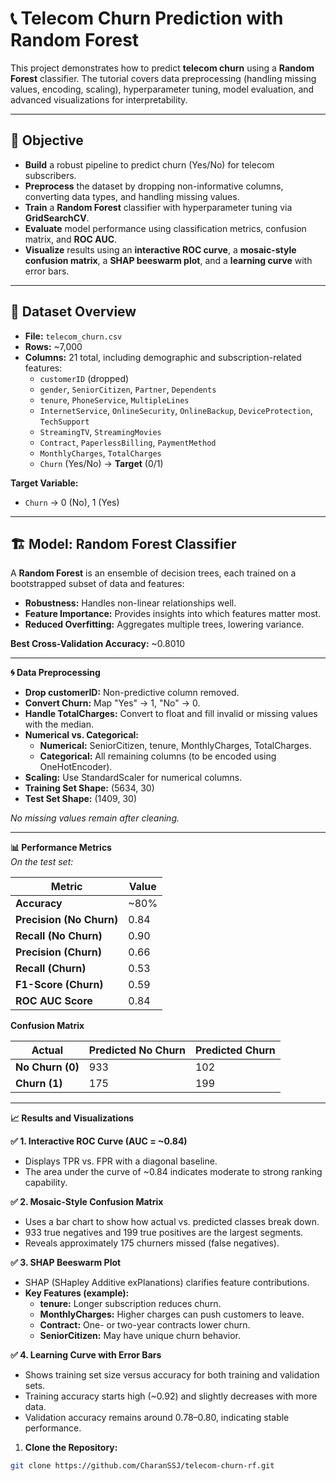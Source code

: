 # 📞 Telecom Churn Prediction with Random Forest

This project demonstrates how to predict **telecom churn** using a **Random Forest** classifier. The tutorial covers data preprocessing (handling missing values, encoding, scaling), hyperparameter tuning, model evaluation, and advanced visualizations for interpretability. 

---

## 🎯 **Objective**
- **Build** a robust pipeline to predict churn (Yes/No) for telecom subscribers.
- **Preprocess** the dataset by dropping non-informative columns, converting data types, and handling missing values.
- **Train** a **Random Forest** classifier with hyperparameter tuning via **GridSearchCV**.
- **Evaluate** model performance using classification metrics, confusion matrix, and **ROC AUC**.
- **Visualize** results using an **interactive ROC curve**, a **mosaic-style confusion matrix**, a **SHAP beeswarm plot**, and a **learning curve** with error bars.

---

## 📂 **Dataset Overview**
- **File:** `telecom_churn.csv`
- **Rows:** ~7,000 
- **Columns:** 21 total, including demographic and subscription-related features:
  - `customerID` (dropped)
  - `gender`, `SeniorCitizen`, `Partner`, `Dependents`
  - `tenure`, `PhoneService`, `MultipleLines`
  - `InternetService`, `OnlineSecurity`, `OnlineBackup`, `DeviceProtection`, `TechSupport`
  - `StreamingTV`, `StreamingMovies`
  - `Contract`, `PaperlessBilling`, `PaymentMethod`
  - `MonthlyCharges`, `TotalCharges`
  - `Churn` (Yes/No) → **Target** (0/1)

**Target Variable:**  
- `Churn` → 0 (No), 1 (Yes)

---

## 🏗️ **Model: Random Forest Classifier**
A **Random Forest** is an ensemble of decision trees, each trained on a bootstrapped subset of data and features:
- **Robustness:** Handles non-linear relationships well.
- **Feature Importance:** Provides insights into which features matter most.
- **Reduced Overfitting:** Aggregates multiple trees, lowering variance.


**Best Cross-Validation Accuracy:** ~0.8010

---

**🌀 Data Preprocessing**

- **Drop customerID:** Non-predictive column removed.
- **Convert Churn:** Map "Yes" → 1, "No" → 0.
- **Handle TotalCharges:** Convert to float and fill invalid or missing values with the median.
- **Numerical vs. Categorical:**
  - **Numerical:** SeniorCitizen, tenure, MonthlyCharges, TotalCharges.
  - **Categorical:** All remaining columns (to be encoded using OneHotEncoder).
- **Scaling:** Use StandardScaler for numerical columns.
- **Training Set Shape:** (5634, 30)
- **Test Set Shape:** (1409, 30)

_No missing values remain after cleaning._

---

**📊 Performance Metrics**  
_On the test set:_

| **Metric**                 | **Value** |
|----------------------------|-----------|
| **Accuracy**               | ~80%      |
| **Precision (No Churn)**   | 0.84      |
| **Recall (No Churn)**      | 0.90      |
| **Precision (Churn)**      | 0.66      |
| **Recall (Churn)**         | 0.53      |
| **F1-Score (Churn)**       | 0.59      |
| **ROC AUC Score**          | 0.84      |

**Confusion Matrix**

| **Actual**         | **Predicted No Churn** | **Predicted Churn** |
|--------------------|------------------------|---------------------|
| **No Churn (0)**   | 933                    | 102                 |
| **Churn (1)**      | 175                    | 199                 |

---

**📈 Results and Visualizations**

**✅ 1. Interactive ROC Curve (AUC = ~0.84)**  
- Displays TPR vs. FPR with a diagonal baseline.
- The area under the curve of ~0.84 indicates moderate to strong ranking capability.

**✅ 2. Mosaic-Style Confusion Matrix**  
- Uses a bar chart to show how actual vs. predicted classes break down.
- 933 true negatives and 199 true positives are the largest segments.
- Reveals approximately 175 churners missed (false negatives).

**✅ 3. SHAP Beeswarm Plot**  
- SHAP (SHapley Additive exPlanations) clarifies feature contributions.
- **Key Features (example):**  
  - **tenure:** Longer subscription reduces churn.
  - **MonthlyCharges:** Higher charges can push customers to leave.
  - **Contract:** One- or two-year contracts lower churn.
  - **SeniorCitizen:** May have unique churn behavior.

**✅ 4. Learning Curve with Error Bars**  
- Shows training set size versus accuracy for both training and validation sets.
- Training accuracy starts high (~0.92) and slightly decreases with more data.
- Validation accuracy remains around 0.78–0.80, indicating stable performance.

1. **Clone the Repository:**
 ```bash
 git clone https://github.com/CharanSSJ/telecom-churn-rf.git